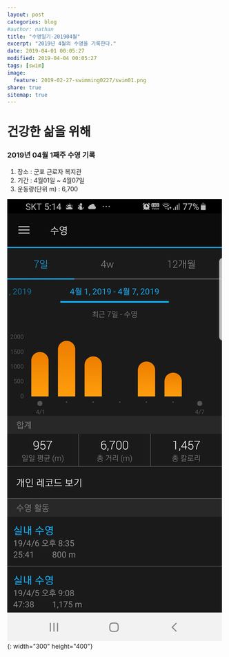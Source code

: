 ```yaml
---
layout: post
categories: blog
#author: nathan
title: "수영일기-201904월"
excerpt: "2019년 4월의 수영을 기록한다."
date: 2019-04-01 00:05:27
modified: 2019-04-04 00:05:27
tags: [swim]
image:
  feature: 2019-02-27-swimming0227/swim01.png
share: true
sitemap: true
---
```

# 건강한 삶을 위해

### 2019년 04월 1째주 수영 기록
1. 장소 : 군포 근로자 복지관
2. 기간 : 4월01일 ~ 4월07일
3. 운동량(단위 m) : 6,700

![3swim](/images/2019-04-01-04swimming/swim01.jpg){: width="300" height="400"}


<!--
### 2019년 03월 xx일 강습
1. 장소 : 군포 근로자 복지관
2. 시간 : 21:00~21:50
3. 운동량(단위 m) : 1,200
  - 평균 스트로크 : 9.5
  - 평균 페이스 : 1분46초/100m
  - 이동시간/총운동시간: 20:44 / 1:08:55
  - 칼로리 : 247

![gamin1](/images/2019-02-27-swimming0227/0227_1.jpg){: width="300" height="400"}{: .center}
![gamin2](/images/2019-02-27-swimming0227/0227_2.jpg){: width="300" height="400"}{: .center}

평균 스트로크 수치를 중점 적으로 보고있다.  
현재 9.5~9.8 정도 나온다. 8점 대로 낮추는걸 목표로 열심히 물질 해보자.

## Reference
* [https://pivotal.io/cicd](https://pivotal.io/cicd)
-->
